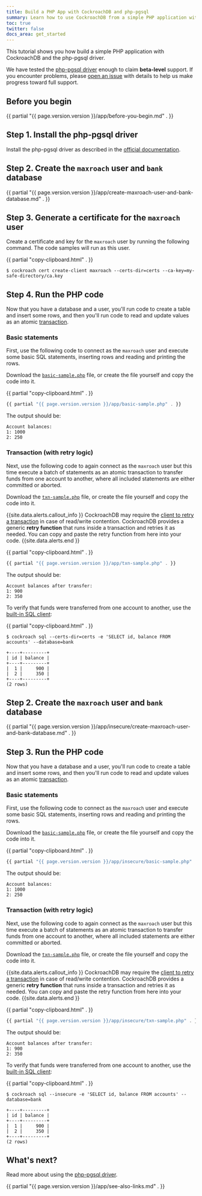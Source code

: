 ```yaml
---
title: Build a PHP App with CockroachDB and php-pgsql
summary: Learn how to use CockroachDB from a simple PHP application with a low-level client driver.
toc: true
twitter: false
docs_area: get_started
---
```


This tutorial shows you how build a simple PHP application with CockroachDB and the php-pgsql driver.

We have tested the [php-pgsql driver](https://www.php.net/manual/en/book.pgsql.php) enough to claim **beta-level** support. If you encounter problems, please [open an issue](https://github.com/cockroachdb/cockroach/issues/new) with details to help us make progress toward full support.

## Before you begin

{{ partial "{{ page.version.version }}/app/before-you-begin.md" . }}

## Step 1. Install the php-pgsql driver

Install the php-pgsql driver as described in the [official documentation](https://www.php.net/manual/en/book.pgsql.php).

<section class="filter-content" markdown="1" data-scope="secure">

## Step 2. Create the `maxroach` user and `bank` database

{{ partial "{{ page.version.version }}/app/create-maxroach-user-and-bank-database.md" . }}

## Step 3. Generate a certificate for the `maxroach` user

Create a certificate and key for the `maxroach` user by running the following command.  The code samples will run as this user.

{{ partial "copy-clipboard.html" . }}
~~~ shell
$ cockroach cert create-client maxroach --certs-dir=certs --ca-key=my-safe-directory/ca.key
~~~

## Step 4. Run the PHP code

Now that you have a database and a user, you'll run code to create a table and insert some rows, and then you'll run code to read and update values as an atomic [transaction](transactions.html).

### Basic statements

First, use the following code to connect as the `maxroach` user and execute some basic SQL statements, inserting rows and reading and printing the rows.

Download the <a href="https://raw.githubusercontent.com/cockroachdb/docs/master/_includes/{{ page.version.version }}/app/basic-sample.php" download><code>basic-sample.php</code></a> file, or create the file yourself and copy the code into it.

{{ partial "copy-clipboard.html" . }}
~~~ php
{{ partial "{{ page.version.version }}/app/basic-sample.php" . }}
~~~

The output should be:

~~~ shell
Account balances:
1: 1000
2: 250
~~~

### Transaction (with retry logic)

Next, use the following code to again connect as the `maxroach` user but this time execute a batch of statements as an atomic transaction to transfer funds from one account to another, where all included statements are either committed or aborted.

Download the <a href="https://raw.githubusercontent.com/cockroachdb/docs/master/_includes/{{ page.version.version }}/app/txn-sample.php" download><code>txn-sample.php</code></a> file, or create the file yourself and copy the code into it.

{{site.data.alerts.callout_info }}
CockroachDB may require the [client to retry a transaction](transactions.html#transaction-retries) in case of read/write contention. CockroachDB provides a generic **retry function** that runs inside a transaction and retries it as needed. You can copy and paste the retry function from here into your code.
{{site.data.alerts.end }}

{{ partial "copy-clipboard.html" . }}
~~~ php
{{ partial "{{ page.version.version }}/app/txn-sample.php" . }}
~~~

The output should be:

~~~ shell
Account balances after transfer:
1: 900
2: 350
~~~

To verify that funds were transferred from one account to another, use the [built-in SQL client](cockroach-sql.html):

{{ partial "copy-clipboard.html" . }}
~~~ shell
$ cockroach sql --certs-dir=certs -e 'SELECT id, balance FROM accounts' --database=bank
~~~

~~~
+----+---------+
| id | balance |
+----+---------+
|  1 |     900 |
|  2 |     350 |
+----+---------+
(2 rows)
~~~

</section>

<section class="filter-content" markdown="1" data-scope="insecure">

## Step 2. Create the `maxroach` user and `bank` database

{{ partial "{{ page.version.version }}/app/insecure/create-maxroach-user-and-bank-database.md" . }}

## Step 3. Run the PHP code

Now that you have a database and a user, you'll run code to create a table and insert some rows, and then you'll run code to read and update values as an atomic [transaction](transactions.html).

### Basic statements

First, use the following code to connect as the `maxroach` user and execute some basic SQL statements, inserting rows and reading and printing the rows.

Download the <a href="https://raw.githubusercontent.com/cockroachdb/docs/master/_includes/{{ page.version.version }}/app/insecure/basic-sample.php" download><code>basic-sample.php</code></a> file, or create the file yourself and copy the code into it.

{{ partial "copy-clipboard.html" . }}
~~~ php
{{ partial "{{ page.version.version }}/app/insecure/basic-sample.php" . }}
~~~

The output should be:

~~~ shell
Account balances:
1: 1000
2: 250
~~~

### Transaction (with retry logic)

Next, use the following code to again connect as the `maxroach` user but this time execute a batch of statements as an atomic transaction to transfer funds from one account to another, where all included statements are either committed or aborted.

Download the <a href="https://raw.githubusercontent.com/cockroachdb/docs/master/_includes/{{ page.version.version }}/app/insecure/txn-sample.php" download><code>txn-sample.php</code></a> file, or create the file yourself and copy the code into it.

{{site.data.alerts.callout_info }}
CockroachDB may require the [client to retry a transaction](transactions.html#transaction-retries) in case of read/write contention. CockroachDB provides a generic **retry function** that runs inside a transaction and retries it as needed. You can copy and paste the retry function from here into your code.
{{site.data.alerts.end }}

{{ partial "copy-clipboard.html" . }}
~~~ php
{{ partial "{{ page.version.version }}/app/insecure/txn-sample.php" . }}
~~~

The output should be:

~~~ shell
Account balances after transfer:
1: 900
2: 350
~~~

To verify that funds were transferred from one account to another, use the [built-in SQL client](cockroach-sql.html):

{{ partial "copy-clipboard.html" . }}
~~~ shell
$ cockroach sql --insecure -e 'SELECT id, balance FROM accounts' --database=bank
~~~

~~~
+----+---------+
| id | balance |
+----+---------+
|  1 |     900 |
|  2 |     350 |
+----+---------+
(2 rows)
~~~

</section>

## What's next?

Read more about using the [php-pgsql driver](https://www.php.net/manual/en/book.pgsql.php).

{{ partial "{{ page.version.version }}/app/see-also-links.md" . }}
